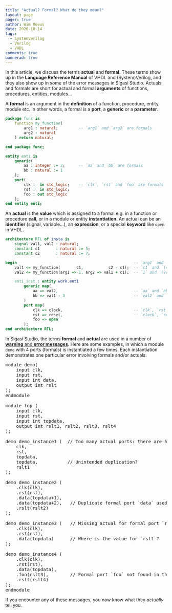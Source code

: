 ```yaml
---
title: "Actual? Formal? What do they mean?"
layout: page 
pager: true
author: Wim Meeus
date: 2020-10-14
tags: 
  - SystemVerilog
  - Verilog
  - VHDL
comments: true
bannerad: true
---
```


In this article, we discuss the terms **actual** and **formal**. These
terms show up in the **Language Reference Manual** of VHDL and
(System)Verilog, and they also show up in some of the error messages
in Sigasi Studio. Actuals and formals are short for actual and formal
**arguments** of functions, procedures, entities, modules...

A **formal** is an argument in the **definition** of a function,
procedure, entity, module etc. In other words, a formal is a **port**,
a **generic** or a **parameter**. 

```vhdl
package func is
    function my_function(
        arg1 : natural;         -- `arg1` and `arg2` are formals
        arg2 : natural
    ) return natural;

end package func;

entity enti is
    generic(
        aa : integer := 2;      -- `aa` and `bb` are formals
        bb : natural := 1
    );
    port(
        clk :  in std_logic;    -- `clk`, `rst` and `foo` are formals
        rst :  in std_logic;
        foo : out std_logic
    );
end entity enti;
```

An **actual** is the **value** which is assigned to a formal e.g. in a
function or procedure **call**, or in a module or entity
**instantiation**. An actual can be an **identifier** (signal,
variable...), an **expression**, or a special **keyword** like `open` in VHDL.

```vhdl
architecture RTL of insta is
    signal val1, val2 : natural;
    constant c1       : natural := 5;
    constant c2       : natural := 7;

begin                                                   -- `arg1` and `arg2` are formals
    val1 <= my_function(       c1,           c2 - c1);  -- `c1` and `(c2 - c1)` are actuals 
    val2 <= my_function(arg1 => 1, arg2 => val1 + c1);  -- `1` and `(val1 + c1)` are actuals

    enti_inst : entity work.enti
        generic map(
            aa => val2,                                 -- `aa` and `bb` are formals
            bb => val1 - 3                              -- `val2` and `(val1 - 3)` are actuals
        )
        port map(
            clk => clock,                               -- `clk`, `rst` and `foo` are formals
            rst => reset,                               -- `clock`, `reset` and `open` are actuals
            foo => open
        );
end architecture RTL;
```

In Sigasi Studio, the terms **formal** and **actual** are used in a
number of [**warning** and **error messages**](/manual/linting). Here are some examples,
in which a module `demo` with 4 ports (formals) is instantiated a few
times. Each instantiation demonstrates one particular error involving
formals and/or actuals.

<PRE>
module demo(
	input clk,
	input rst,
	input int data,
	output int rslt
);
endmodule

module top (
    input clk,
    input rst,
    input int topdata,
    output int rslt1, rslt2, rslt3, rslt4
);

demo demo_instance1 (  <span class="badcode">// Too many actual ports: there are 5 actuals for 4 formals</span>
    clk,
    rst,
    <span class="badcode">topdata</span>,
    <span class="badcode">topdata</span>,           <span class="badcode">// Unintended duplication?</span>
    rslt1
);

demo demo_instance2 (
    .clk(clk),
    .rst(rst),
    <span class="badcode">.data</span>(topdata+1),
    <span class="badcode">.data</span>(topdata+2),   <span class="badcode">// Duplicate formal port `data` used in the instantiation statement</span>
    .rslt(rslt2)
);

demo demo_instance3 (   <span class="badcode">// Missing actual for formal port `rslt`</span>
    .clk(clk),
    .rst(rst),
    .data(topdata)      <span class="badcode">// Where is the value for `rslt`?</span>
);

demo demo_instance4 (
    .clk(clk),
    .rst(rst),
    .data(topdata),
    <span class="badcode">.foo</span>(rslt3),        <span class="badcode">// Formal port `foo` not found in the instantiated unit</span>
    .rslt(rslt4)
);
endmodule
</PRE>

If you encounter any of these messages, you now know what they *actually* tell you.